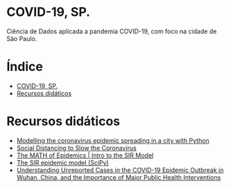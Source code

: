
COVID-19, SP.
====
Ciência de Dados aplicada a pandemia COVID-19, com foco na cidade de São Paulo.


# Índice
<!--ts-->
   * [COVID-19, SP.](#covid-19-sp)
   * [Recursos didáticos](#recursos-didáticos)

<!-- Added by: severo, at: Mon Mar 16 15:20:46 -03 2020 -->

<!--te-->

# Recursos didáticos
- [Modelling the coronavirus epidemic spreading in a city with Python](https://towardsdatascience.com/modelling-the-coronavirus-epidemic-spreading-in-a-city-with-python-babd14d82fa2)
- [Social Distancing to Slow the Coronavirus](https://towardsdatascience.com/social-distancing-to-slow-the-coronavirus-768292f04296)
- [The MATH of Epidemics | Intro to the SIR Model](https://youtu.be/Qrp40ck3WpI)
- [The SIR epidemic model (SciPy)](https://scipython.com/book/chapter-8-scipy/additional-examples/the-sir-epidemic-model/)
- [Understanding Unreported Cases in the COVID-19 Epidemic Outbreak in Wuhan, China, and the Importance of Major Public Health Interventions](https://www.mdpi.com/2079-7737/9/3/50/htm)
